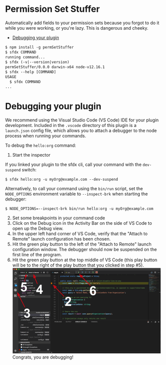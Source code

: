 Permission Set Stuffer
====================

Automatically add fields to your permission sets because you forgot to do it while you were working, or you're lazy. 
This is dangerous and cheeky.

<!-- [![Version](https://img.shields.io/npm/v/permSetStuffer.svg)](https://npmjs.org/package/permSetStuffer)
[![CircleCI](https://circleci.com/gh/dansadsf/permSetStuffer/tree/master.svg?style=shield)](https://circleci.com/gh/dansadsf/permSetStuffer/tree/master)
[![Appveyor CI](https://ci.appveyor.com/api/projects/status/github/dansadsf/permSetStuffer?branch=master&svg=true)](https://ci.appveyor.com/project/heroku/permSetStuffer/branch/master)
[![Codecov](https://codecov.io/gh/dansadsf/permSetStuffer/branch/master/graph/badge.svg)](https://codecov.io/gh/dansadsf/permSetStuffer)
[![Greenkeeper](https://badges.greenkeeper.io/dansadsf/permSetStuffer.svg)](https://greenkeeper.io/)
[![Known Vulnerabilities](https://snyk.io/test/github/dansadsf/permSetStuffer/badge.svg)](https://snyk.io/test/github/dansadsf/permSetStuffer)
[![Downloads/week](https://img.shields.io/npm/dw/permSetStuffer.svg)](https://npmjs.org/package/permSetStuffer)
[![License](https://img.shields.io/npm/l/permSetStuffer.svg)](https://github.com/dansadsf/permSetStuffer/blob/master/package.json) -->

<!-- toc -->
* [Debugging your plugin](#debugging-your-plugin)
<!-- tocstop -->
<!-- install -->
<!-- usage -->
```sh-session
$ npm install -g permSetStuffer
$ sfdx COMMAND
running command...
$ sfdx (-v|--version|version)
permSetStuffer/0.0.0 darwin-x64 node-v12.16.1
$ sfdx --help [COMMAND]
USAGE
  $ sfdx COMMAND
...
```
<!-- usagestop -->
<!-- commands -->

<!-- commandsstop -->
<!-- debugging-your-plugin -->
# Debugging your plugin
We recommend using the Visual Studio Code (VS Code) IDE for your plugin development. Included in the `.vscode` directory of this plugin is a `launch.json` config file, which allows you to attach a debugger to the node process when running your commands.

To debug the `hello:org` command: 
1. Start the inspector
  
If you linked your plugin to the sfdx cli, call your command with the `dev-suspend` switch: 
```sh-session
$ sfdx hello:org -u myOrg@example.com --dev-suspend
```
  
Alternatively, to call your command using the `bin/run` script, set the `NODE_OPTIONS` environment variable to `--inspect-brk` when starting the debugger:
```sh-session
$ NODE_OPTIONS=--inspect-brk bin/run hello:org -u myOrg@example.com
```

2. Set some breakpoints in your command code
3. Click on the Debug icon in the Activity Bar on the side of VS Code to open up the Debug view.
4. In the upper left hand corner of VS Code, verify that the "Attach to Remote" launch configuration has been chosen.
5. Hit the green play button to the left of the "Attach to Remote" launch configuration window. The debugger should now be suspended on the first line of the program. 
6. Hit the green play button at the top middle of VS Code (this play button will be to the right of the play button that you clicked in step #5).
<br><img src=".images/vscodeScreenshot.png" width="480" height="278"><br>
Congrats, you are debugging!
